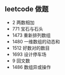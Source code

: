 ## leetcode 做题
- 2 两数相加
- 771 宝石与石头
- 1473 重新排列数组
- 1480 一维数组的动态和
- 1512 好数对的数目
- 1693 设计停车场
- 9 回文数
- 1486  数组异或操作